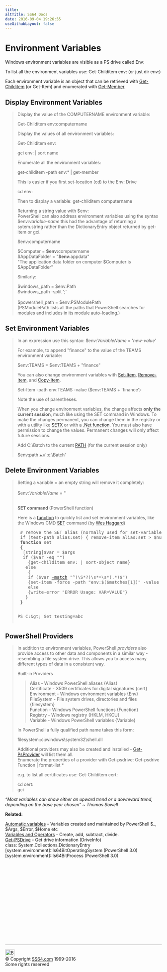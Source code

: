 ```yaml
---
title:
altTitle: SS64 Docs
date: 2016-09-04 19:26:55
useGithubLayout: false
---
```

<!-- #BeginLibraryItem "/Library/head_pssyntax.lbi" --><!-- #EndLibraryItem --><h1>Environment Variables</h1> 
<p>Windows environment variables are visible as a PS drive called <span class="code">Env:</span></p>
<p>To list all the environment variables use:<span class="code"> Get-Childitem env:</span> (or just <span class="code">dir env:</span>)</p>
<p> Each environment variable is an object that can be retrieved with <a href="get-childitem.html">Get-Childitem</a> (or Get-Item) and enumerated with <a href="get-member.html">Get-Member </a></p>
<h2>Display  Environment Variables</h2>
<blockquote>
<p>Display the value of the COMPUTERNAME environment variable: </p>
<p class="code">Get-Childitem env:computername </p>
<p>Display the values of all environment variables: </p>
<p class="code">Get-Childitem env:</p>
<p class="code">gci env: | sort name</p>
<p>Enumerate all the environment variables: </p>
<p class="code">get-childitem -path env:* | get-member </p>
<p>This is easier if you first set-location (cd) to the Env: Drive </p>
<p class="code">cd env:</p>
<p>Then to display a variable: <span class="code">get-childitem computername</span></p>
<p> Returning a string value with<span class="code"> $env:</span><br>
PowerShell  can also address environment variables using the syntax <span class="code">$env:<i>variable-name</i></span> this had the advantage of returning a sytem.string rather than the DictionaryEntry object returned by get-item or gci.</p>
<p><span class="code">$env:computername</span></p>
<p class="code">$Computer = <b>$env:</b>computername<br>
$AppDataFolder = "<b>$env:</b>appdata"<br>
"The application data folder on computer $Computer is $AppDataFolder"</p>
<p>Similarly:</p>
<p><span class="code">$windows_path = $env:Path<br>
$windows_path -split ';'<br>
<br>
$powershell_path = $env:PSModulePath</span><br>
(PSModulePath lists all the paths that PowerShell searches for modules and includes in its module auto-loading.)</p>
</blockquote>
<h2>Set   Environment Variables</h2>
<blockquote>
<p>In an expression use this syntax: <span class="code">$env:<i>VariableName</i> = '<i>new-value</i>'</span></p>
<p> For example, to append "finance" to the value of the TEAMS environment variable:</p>
<p class="code"> $env:TEAMS = $env:TEAMS + "finance"</p>
<p> You can also change  environment variables with <a href="set-item.html">Set-Item</a>, <a href="remove-item.html">Remove-Item</a>, and <a href="copy-item.html">Copy-Item</a>.</p>
<p class="code">Set-Item -path env:TEAMS -value ($env:TEAMS + 'finance') </p>
<p>Note the use of  parentheses.</p>
<p>When you change environment variables, the change affects <b>only the current session</b>, much like using the SET command in Windows. To make the changes permanent, you can change them in the registry or with a utility like <a href="../nt/setx.html">SETX</a> or with a <a href="http://powershell.com/cs/blogs/tips/archive/2014/02/07/setting-and-deleting-environment-variables.aspx">.Net function</a>. You must also have permission to change the values. Permanent changes will only affect future sessions.</p>
<p>Add C:\Batch to the current <a href="../nt/path.html">PATH</a> (for the current session only)</p>
<p class="code">$env:path <a href="syntax-variables.html">+=</a>';c:\Batch'</p>
</blockquote>
<h2>Delete   Environment Variables</h2>
<blockquote>
<p>Setting a variable = an empty string will remove it completely:<br>
<br>
<span class="code">$env:<i>VariableName</i> = ''</span></p>
<p><br>
<b>SET command </b> (PowerShell function)</p>
<p>Here is a <a href="syntax-functions.html">function</a> to quickly list and set environment variables, like the Windows CMD <a href="../nt/set.html">SET</a> command (by <a href="http://weblogs.asp.net/whaggard/archive/2007/02/08/powershell-version-of-cmd-set.aspx">Wes Haggard</a>) </p>
<pre> # remove the SET alias (normally used for set-variable)
 if (test-path alias:set) { remove-item alias:set &gt; $null }
<b> function</b> set
<b> {</b>
  [string]$var = $args
  if ($var -eq "")
    {get-childitem env: | sort-object name}
   else
    {
    if ($var <a href="syntax-regex.html">-match</a> "^(\S*?)\s*=\s*(.*)$")
    {set-item -force -path "env:$($matches[1])" -value $matches[2];}
    else
    {write-error "ERROR Usage: VAR=VALUE"}
   } 
<b> }</b>

PS C:\&gt; Set testing=abc</pre>
</blockquote>
<h2>PowerShell Providers</h2>
<blockquote>
<p>In addition to environment variables,  PowerShell <i>providers</i> also provide access to other data and components in a similar way - resembling a file system drive. This allows you to access many different types of data in a consistent way.</p>
<p>Built-in Providers</p>
<blockquote>
<p>Alias - Windows PowerShell aliases {<span class="code">Alias</span>}<br>
Certificate - X509 certificates for digital signatures {<span class="code">cert</span>}<br>
Environment - Windows environment variables {<span class="code">Env</span>}<br>
FileSystem - File system drives, directories and files {<span class="code">filesystem</span>} <br>
Function - Windows PowerShell functions {<span class="code">Function</span>}<br>
Registry - Windows registry {<span class="code">HKLM, HKCU</span>}<br>
Variable - Windows PowerShell variables {<span class="code">Variable</span>}</p>
</blockquote>
<p> In PowerShell a fully qualified path name takes this form:</p>
<p class="code">filesystem::c:\windows\system32\shell.dll</p>
<p>Additional providers may also be created and installed - <a href="get-psprovider.html">Get-PsProvider</a> will list them all.<br>
Enumerate the properties of a provider with Get-psdrive:<span class="code"> Get-psdrive Function | format-list *</span></p>
<p>e.g. to list all certificates use: <span class="code">Get-Childitem cert:</span> </p>
<p class="code">cd cert:<br>
gci 
</p>
</blockquote>
<p class="quote"><i>“Most variables can show either an upward trend or a downward trend, depending on the base year chosen” ~ Thomas Sowell</i></p>
<p><b>Related:</b></p>
<p><a href="syntax-automatic-variables.html">Automatic variables</a> -  Variables  created and maintained by  PowerShell $_, $Args, $Error, $Home etc<br>
<a href="syntax-variables.html">Variables and Operators</a> - Create, add, subtract, divide.<br>
<a href="get-psdrive.html">Get-PSDrive</a> - Get drive information (DriveInfo)<b><br>
</b>class: <span class="code">System.Collections.DictionaryEntry<br>
[system.environment]::Is64BitOperatingSystem </span>(PowerShell 3.0)<span class="code"><br>
[system.environment]::Is64BitProcess</span> (PowerShell 3.0) </p><!-- #BeginLibraryItem "/Library/foot_ps.lbi" --><p>
<!-- PowerShell300 -->
<ins class="adsbygoogle" style="display:inline-block;width:300px;height:250px" data-ad-client="ca-pub-6140977852749469" data-ad-slot="6253539900"></ins>
<script>
(adsbygoogle = window.adsbygoogle || []).push({});
</script></p>
<hr>
<div id="bl" class="footer"><a href="syntax-env.html#"><img src="../images/top.png" width="30" height="22" alt="Back to the Top"></a></div>
<div id="br" class="footer, tagline">© Copyright <a href="http://ss64.com/">SS64.com</a> 1999-2016<br>
Some rights reserved</div><!-- #EndLibraryItem -->

